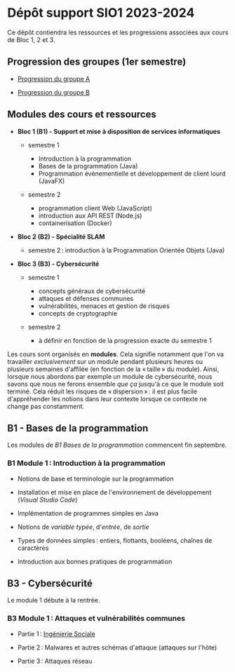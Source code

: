 # Dépôt support SIO1 2023-2024

Ce dépôt contiendra les ressources et les progressions associées aux cours de Bloc 1, 2 et 3.

## Progression des groupes (1er semestre)

- [Progression du groupe A](progressionGrA.md)

- [Progression du groupe B](progressionGrB.md)

## Modules des cours et ressources

- **Bloc 1 (B1) - Support et mise à disposition de services informatiques**

  - semestre 1

    - Introduction à la programmation
    - Bases de la programmation (Java)
    - Programmation événementielle et développement de client lourd (JavaFX)

  - semestre 2

    - programmation client Web (JavaScript)
    - introduction aux API REST (Node.js)
    - containerisation (Docker)

- **Bloc 2 (B2) - Spécialité SLAM**

  - semestre 2 : introduction à la Programmation Orientée Objets (Java)

- **Bloc 3 (B3) - Cybersécurité**

  - semestre 1

    - concepts généraux de cybersécurité
    - attaques et défenses communes
    - vulnérabilités, menaces et gestion de risques
    - concepts de cryptographie

  - semestre 2

    - à définir en fonction de la progression exacte du semestre 1

Les cours sont organisés en **modules**. Cela signifie notamment que l'on va travailler *exclusivement* sur un module pendant plusieurs heures ou plusieurs semaines d'affilée (en fonction de la « taille » du module). Ainsi, lorsque nous abordons par exemple un module de cybersécurité, nous savons que nous ne ferons ensemble *que ça* jusqu'à ce que le module soit terminé. Cela réduit les risques de « dispersion » : il est plus facile d'appréhender les notions dans leur contexte lorsque ce contexte ne change pas constamment.

## B1 - Bases de la programmation

Les modules de *B1 Bases de la programmation* commencent fin septembre.

### B1 Module 1 : Introduction à la programmation

- Notions de base et terminologie sur la programmation

- Installation et mise en place de l'environnement de développement (_Visual Studio Code_)

- Implémentation de programmes simples en Java

- Notions de _variable typée_, d'_entrée_, de _sortie_

- Types de données simples : entiers, flottants, booléens, chaînes de caractères

- Introduction aux bonnes pratiques de programmation

## B3 - Cybersécurité

Le module 1 débute à la rentrée.

### B3 Module 1 : Attaques et vulnérabilités communes

- Partie 1 : [Ingénierie Sociale](bloc3/M1.1_ingenierie_sociale.pdf)

- Partie 2 : Malwares et autres schémas d'attaque (attaques sur l'hôte)

- Partie 3 : Attaques réseau
